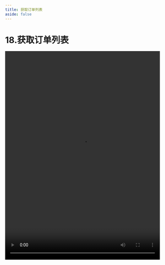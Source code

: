 ```yaml
---
title: 获取订单列表
aside: false
---
```


# 18.获取订单列表

<video autoplay src="http://qn.chinavanes.com/nodejs/module-13/18.获取订单列表.mp4" controls controlsList="nodownload" width="100%" height="680"/>

